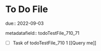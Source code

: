 # To Do File

due:: 2022-09-03

metadatafield:: todoTestFile_710_71

- [ ] Task of todoTestFile_710 1 [[Query me]]
